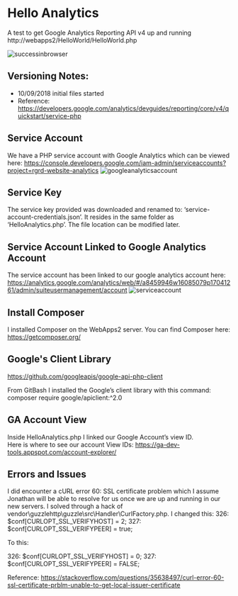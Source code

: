 # Hello Analytics
A test to get Google Analytics Reporting API v4 up and running
http://webapps2/HelloWorld/HelloWorld.php

![successinbrowser](https://user-images.githubusercontent.com/42072985/46701770-b92ce580-cbd5-11e8-872a-d6fcc15b1d62.png)

## Versioning Notes:
* 10/09/2018 initial files started
* Reference:  https://developers.google.com/analytics/devguides/reporting/core/v4/quickstart/service-php

## Service Account
 We have a PHP service account with Google Analytics which can be viewed here:
https://console.developers.google.com/iam-admin/serviceaccounts?project=rgrd-website-analytics
![googleanalyticsaccount](https://user-images.githubusercontent.com/42072985/46701642-415ebb00-cbd5-11e8-9a1d-2d5d056774be.png)

## Service Key 
The service key provided was downloaded and renamed to:  ‘service-account-credentials.json’.  It resides in the same folder as ‘HelloAnalytics.php’.  The file location can be modified later.


## Service Account Linked to Google Analytics Account
The service account has been linked to our google analytics account here:
https://analytics.google.com/analytics/web/#/a8459946w16085079p17041261/admin/suiteusermanagement/account
![serviceaccount](https://user-images.githubusercontent.com/42072985/46701643-41f75180-cbd5-11e8-92f4-8b9c1fd2866f.png)

## Install Composer
I installed Composer on the WebApps2 server.  You can find Composer here:  https://getcomposer.org/

## Google's Client Library
https://github.com/googleapis/google-api-php-client

From GitBash I installed the Google’s client library with this command:  composer require google/apiclient:^2.0

## GA Account View
Inside HelloAnalytics.php I linked our Google Account’s view ID.  
Here is where to see our account View IDs:  https://ga-dev-tools.appspot.com/account-explorer/


## Errors and Issues
I did encounter a cURL error 60: SSL certificate problem which I assume Jonathan will be able to resolve for us once we are up and running in our new servers.  I solved through a hack of vendor\guzzlehttp\guzzle\src\Handler\CurlFactory.php.  I changed this:
326: $conf[CURLOPT_SSL_VERIFYHOST] = 2;
327: $conf[CURLOPT_SSL_VERIFYPEER] = true;

To this:

326: $conf[CURLOPT_SSL_VERIFYHOST] = 0;
327: $conf[CURLOPT_SSL_VERIFYPEER] = FALSE;

Reference:  https://stackoverflow.com/questions/35638497/curl-error-60-ssl-certificate-prblm-unable-to-get-local-issuer-certificate

  
